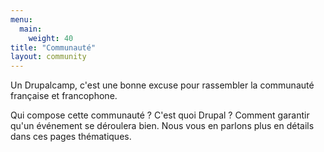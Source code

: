 ```yaml
---
menu:
  main:
    weight: 40
title: "Communauté"
layout: community
---
```


Un Drupalcamp, c'est une bonne excuse pour rassembler la communauté française et francophone. 

Qui compose cette communauté ? C'est quoi Drupal ? Comment garantir qu'un événement se déroulera bien. Nous vous en parlons plus en détails dans ces pages thématiques.
